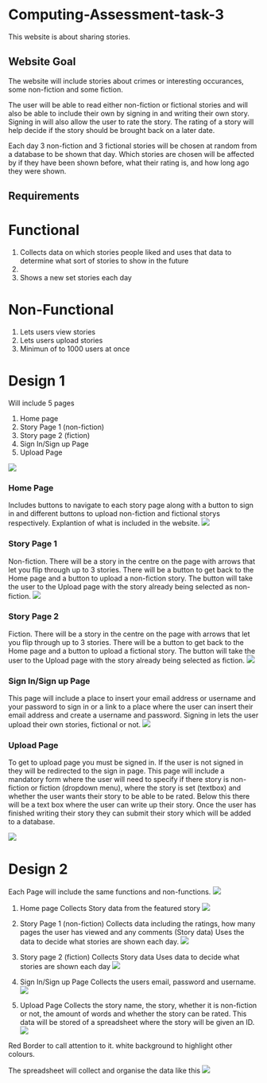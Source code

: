 # Computing-Assessment-task-3
This website is about sharing stories.
## Website Goal
The website will include stories about crimes or interesting occurances, some non-fiction and some fiction. 

The user will be able to read either non-fiction or fictional stories and will also be able to include their own by signing in and writing their own story. Signing in will also allow the user to rate the story. The rating of a story will help decide if the story should be brought back on a later date.

Each day 3 non-fiction and 3 fictional stories will be chosen at random from a database to be shown that day. Which stories are chosen will be affected by if they have been shown before, what their rating is, and how long ago they were shown.

## Requirements

# Functional
1. Collects data on which stories people liked and uses that data to determine what sort of stories to show in the future
2. 
3. Shows a new set stories each day 

# Non-Functional
1. Lets users view stories
2. Lets users upload stories
3. Minimun of to 1000 users at once

# Design 1


Will include 5 pages
1. Home page
2. Story Page 1 (non-fiction)
3. Story page 2 (fiction)
4. Sign In/Sign up Page
5. Upload Page

![](design1.jpg)

### Home Page 
Includes buttons to navigate to each story page along with a button to sign in and different buttons to upload non-fiction and fictional storys respectively.
Explantion of what is included in the website.
![](hompag.jpg)

### Story Page 1
Non-fiction.
There will be a story in the centre on the page with arrows that let you flip through up to 3 stories. There will be a button to get back to the Home page and a button to upload a non-fiction story. The button will take the user to the Upload page with the story already being selected as non-fiction.
![](nonfictionpage.jpg)

### Story Page 2
Fiction.
There will be a story in the centre on the page with arrows that let you flip through up to 3 stories. There will be a button to get back to the Home page and a button to upload a fictional story. The button will take the user to the Upload page with the story already being selected as fiction.
![](fictionpage.jpg)

### Sign In/Sign up Page
This page will include a place to insert your email address or username and your password to sign in or a link to a place where the user can insert their email address and create a username and password. Signing in lets the user upload their own stories, fictional or not.
![](loginpage.jpg)

### Upload Page 
To get to upload page you must be signed in. If the user is not signed in they will be redirected to the sign in page.
This page will include a mandatory form where the user will need to specify if there story is non-fiction or fiction (dropdown menu), where the story is set (textbox) and whether the user wants their story to be able to be rated. 
Below this there will be a text box where the user can write up their story. 
Once the user has finished writing their story they can submit their story which will be added to a database. 

![](writingpage.jpg)


# Design 2
Each Page will include the same functions and non-functions.
![](Design2.jpg)

1. Home page
Collects Story data from the featured story
![](hompag2.jpg)

2. Story Page 1 (non-fiction)
Collects data including the ratings, how many pages the user has viewed and any comments (Story data)
Uses the data to decide what stories are shown each day.
![](storypag2.1.jpg)

3. Story page 2 (fiction)
Collects Story data
Uses data to decide what stories are shown each day
![](storypag2.2.jpg)

4. Sign In/Sign up Page
Collects the users email, password and username.
![](loginpag2.jpg)

5. Upload Page
Collects the story name, the story, whether it is non-fiction or not, the amount of words and whether the story can be rated. This data will be stored of a spreadsheet where the story will be given an ID.
![](writingpag2.jpg)



Red Border to call attention to it. white background to highlight other colours. 

The spreadsheet will collect and organise the data like this
![](spreadsheetdraft.jpg)


